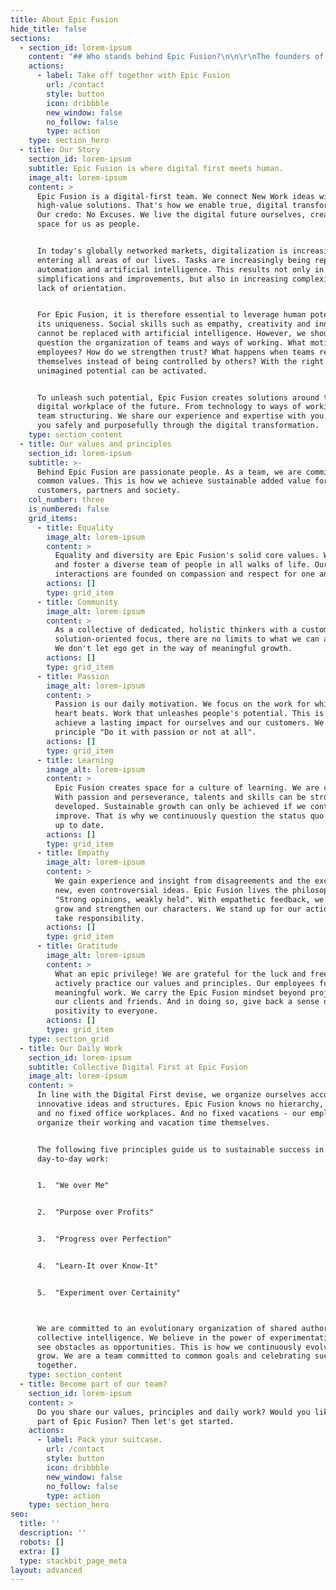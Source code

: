 ```yaml
---
title: About Epic Fusion
hide_title: false
sections:
  - section_id: lorem-ipsum
    content: "## Who stands behind Epic Fusion?\n\n\r\nThe founders of Epic Fusion are convinced: You can do better with these digital projects! With Epic Fusion, they support companies in their digital transformation.\n\n> We demonstrate our offerings and principles ourselves. Epic Fusion deliberately challenges the future and establishes new solutions.\n\n\n\n## Epic Fusion Teampower\n\nThe growing Epic Fusion team includes specialists in Modern Work Transformation, Cloud Strategy and Architecture, User Adoption and User Training, Change Management, Agile Coaching, and Collaboration and Communication.\n"
    actions:
      - label: Take off together with Epic Fusion
        url: /contact
        style: button
        icon: dribbble
        new_window: false
        no_follow: false
        type: action
    type: section_hero
  - title: Our Story
    section_id: lorem-ipsum
    subtitle: Epic Fusion is where digital first meets human.
    image_alt: lorem-ipsum
    content: >
      Epic Fusion is a digital-first team. We connect New Work ideas with
      high-value solutions. That's how we enable true, digital transformation.
      Our credo: No Excuses. We live the digital future ourselves, creating more
      space for us as people.


      In today's globally networked markets, digitalization is increasingly
      entering all areas of our lives. Tasks are increasingly being replaced by
      automation and artificial intelligence. This results not only in
      simplifications and improvements, but also in increasing complexity and a
      lack of orientation.


      For Epic Fusion, it is therefore essential to leverage human potential in
      its uniqueness. Social skills such as empathy, creativity and innovation
      cannot be replaced with artificial intelligence. However, we should
      question the organization of teams and ways of working. What motivates
      employees? How do we strengthen trust? What happens when teams regulate
      themselves instead of being controlled by others? With the right answers,
      unimagined potential can be activated.


      To unleash such potential, Epic Fusion creates solutions around the
      digital workplace of the future. From technology to ways of working to
      team structuring. We share our experience and expertise with you, guiding
      you safely and purposefully through the digital transformation.
    type: section_content
  - title: Our values and principles
    section_id: lorem-ipsum
    subtitle: >-
      Behind Epic Fusion are passionate people. As a team, we are committed to
      common values. This is how we achieve sustainable added value for our
      customers, partners and society.
    col_number: three
    is_numbered: false
    grid_items:
      - title: Equality
        image_alt: lorem-ipsum
        content: >
          Equality and diversity are Epic Fusion's solid core values. We build
          and foster a diverse team of people in all walks of life. Our
          interactions are founded on compassion and respect for one another.
        actions: []
        type: grid_item
      - title: Community
        image_alt: lorem-ipsum
        content: >
          As a collective of dedicated, holistic thinkers with a customer- and
          solution-oriented focus, there are no limits to what we can achieve.
          We don't let ego get in the way of meaningful growth.
        actions: []
        type: grid_item
      - title: Passion
        image_alt: lorem-ipsum
        content: >
          Passion is our daily motivation. We focus on the work for which our
          heart beats. Work that unleashes people's potential. This is how we
          achieve a lasting impact for ourselves and our customers. We live the
          principle "Do it with passion or not at all".
        actions: []
        type: grid_item
      - title: Learning
        image_alt: lorem-ipsum
        content: >
          Epic Fusion creates space for a culture of learning. We are convinced:
          With passion and perseverance, talents and skills can be strongly
          developed. Sustainable growth can only be achieved if we continuously
          improve. That is why we continuously question the status quo and stay
          up to date.
        actions: []
        type: grid_item
      - title: Empathy
        image_alt: lorem-ipsum
        content: >
          We gain experience and insight from disagreements and the exchange of
          new, even controversial ideas. Epic Fusion lives the philosophy
          "Strong opinions, weakly held". With empathetic feedback, we learn,
          grow and strengthen our characters. We stand up for our actions and
          take responsibility.
        actions: []
        type: grid_item
      - title: Gratitude
        image_alt: lorem-ipsum
        content: >
          What an epic privilege! We are grateful for the luck and freedom to
          actively practice our values and principles. Our employees fulfill
          meaningful work. We carry the Epic Fusion mindset beyond projects to
          our clients and friends. And in doing so, give back a sense of
          positivity to everyone.
        actions: []
        type: grid_item
    type: section_grid
  - title: Our Daily Work
    section_id: lorem-ipsum
    subtitle: Collective Digital First at Epic Fusion
    image_alt: lorem-ipsum
    content: >
      In line with the Digital First devise, we organize ourselves according to
      innovative ideas and structures. Epic Fusion knows no hierarchy, no bosses
      and no fixed office workplaces. And no fixed vacations - our employees
      organize their working and vacation time themselves.


      The following five principles guide us to sustainable success in our
      day-to-day work:


      1.  "We over Me"


      2.  "Purpose over Profits"


      3.  "Progress over Perfection"


      4.  "Learn-It over Know-It"


      5.  "Experiment over Certainity"



      We are committed to an evolutionary organization of shared authority and
      collective intelligence. We believe in the power of experimentation and
      see obstacles as opportunities. This is how we continuously evolve and
      grow. We are a team committed to common goals and celebrating success
      together.
    type: section_content
  - title: Become part of our team?
    section_id: lorem-ipsum
    content: >
      Do you share our values, principles and daily work? Would you like to be a
      part of Epic Fusion? Then let's get started.
    actions:
      - label: Pack your suitcase.
        url: /contact
        style: button
        icon: dribbble
        new_window: false
        no_follow: false
        type: action
    type: section_hero
seo:
  title: ''
  description: ''
  robots: []
  extra: []
  type: stackbit_page_meta
layout: advanced
---
```


